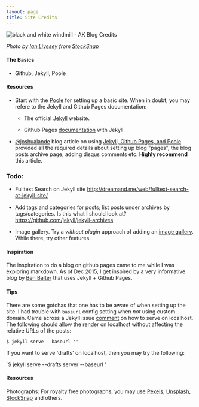 ```yaml
---
layout: page
title: Site Credits
---
```



![black and white windmill - AK Blog Credits](../assets/img/bnw-windmill.jpg)

_Photo by <a href="https://stocksnap.io/author/ianlivesey">Ian Livesey</a> from <a href="https://stocksnap.io">StockSnap</a>_


#### The Basics

- Github, Jekyll, Poole


#### Resources

- Start with the [Poole](https://github.com/poole/poole) for setting up a basic site. When in doubt, you may refere to the Jekyll and Github Pages documentation:


	- The official [Jekyll](http://jekyllrb.com/) website.

	- Github Pages [documentation](https://help.github.com/articles/using-jekyll-with-pages/) with Jekyll.


- [@joshualande](http://twitter.com/joshualande) blog article on using [Jekyll, Github Pages, and Poole](http://joshualande.com/jekyll-github-pages-poole) provided all the required details about setting up blog "pages", the blog posts archive page, adding disqus comments etc. **Highly recommend** this article.

### Todo: 

- Fulltext Search on Jekyll site <http://dreamand.me/web/fulltext-search-at-jekyll-site/>

- Add tags and categories for posts; list posts under archives by tags/categories.
Is this what I should look at? <https://github.com/jekyll/jekyll-archives>

- Image gallery. Try a *without plugin* approach of adding an [image gallery](https://jekyllcodex.org/without-plugin/image-gallery/). While there, try other features.


#### Inspiration

The inspiration to do a blog on github pages came to me while I was exploring markdown. As of Dec 2015, I get inspired by a very informative blog by [Ben Balter](https://github.com/benbalter/benbalter.github.com) that uses Jekyll + Github Pages. 


#### Tips

There are some gotchas that one has to be aware of when setting up the site. I had trouble with `baseurl` config setting when _not_ using custom domain. Came across a Jekyll issue [comment](https://github.com/jekyll/jekyll/issues/332#issuecomment-18952908) on how to serve on localhost. The following should allow the render on localhost without affecting the relative URLs of the posts:
	
  `$ jekyll serve --baseurl '' `

If you want to serve 'drafts' on localhost, then you may try the following:
	
  `$ jekyll serve --drafts server --baseurl '

#### Resources

Photographs: For royalty free photographs, you may use [Pexels](https://www.pexels.com/), [Unsplash](https://unsplash.com), [StockSnap](https://stocksnap.io) and others.
	

